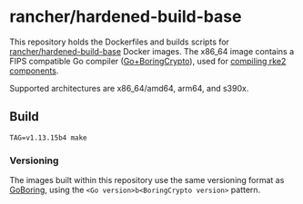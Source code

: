 # rancher/hardened-build-base

This repository holds the Dockerfiles and builds scripts for [rancher/hardened-build-base](https://hub.docker.com/r/rancher/hardened-build-base) Docker images. The x86_64 image contains a FIPS compatible Go compiler ([Go+BoringCrypto](https://github.com/golang/go/tree/dev.boringcrypto/misc/boring)), used for [compiling rke2 components](https://docs.rke2.io/security/fips_support/#fips-support-in-cluster-components).

Supported architectures are x86_64/amd64, arm64, and s390x.

## Build

```shell
TAG=v1.13.15b4 make
```

### Versioning

The images built within this repository use the same versioning format as [GoBoring](https://github.com/golang/go/tree/dev.boringcrypto/misc/boring#version-strings), using the `<Go version>b<BoringCrypto version>` pattern.
